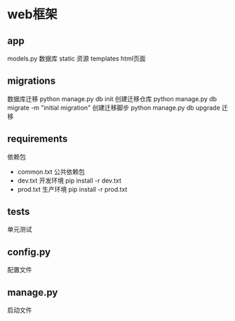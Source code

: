 # web框架

## app
models.py 数据库
static 资源
templates html页面


## migrations
数据库迁移
python manage.py db init 创建迁移仓库
python manage.py db migrate -m "initial migration" 创建迁移脚步
python manage.py db upgrade 迁移

## requirements
依赖包
- common.txt 公共依赖包
- dev.txt 开发环境 pip install -r dev.txt
- prod.txt 生产环境 pip install -r prod.txt

## tests
单元测试

## config.py
配置文件

## manage.py
启动文件

